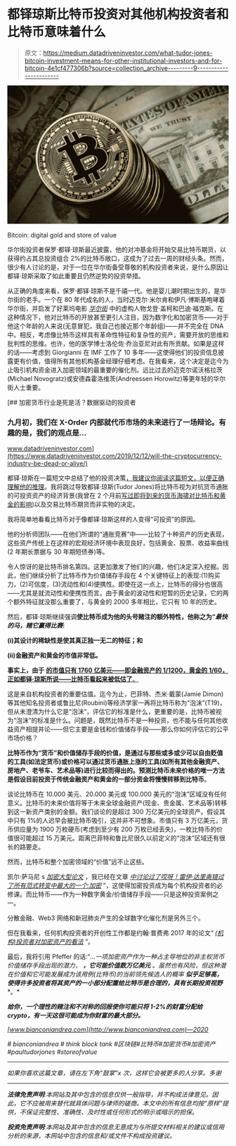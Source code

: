 # 都铎琼斯比特币投资对其他机构投资者和比特币意味着什么

> 原文：<https://medium.datadriveninvestor.com/what-tudor-jones-bitcoin-investment-means-for-other-institutional-investors-and-for-bitcoin-4e1cf477306b?source=collection_archive---------9----------------------->

![](img/9d74eda7a8e2435507683be5687b27f9.png)

Bitcoin: digital gold and store of value

华尔街投资者保罗·都铎·琼斯最近披露，他的对冲基金将开始交易比特币期货，以获得约占其总投资组合 2%的比特币敞口，这成为了过去一周的财经头条。然而，很少有人讨论的是，对于一位在华尔街备受尊敬的机构投资者来说，是什么原因让都铎·琼斯采取了如此重要且仍然逆势的投资举措。

从正确的角度来看，保罗·都铎·琼斯不是千禧一代。他是婴儿潮时期出生的，是华尔街的老手。一个在 80 年代成名的人，当时迈克尔·米尔肯和伊凡·博斯基咆哮着华尔街，并启发了好莱坞电影 [*华尔街*](https://en.wikipedia.org/wiki/Wall_Street_(1987_film)) 中的虚构人物戈登·盖柯和巴迪·福克斯。在这种情况下，他对比特币的开放甚至更引人注目，因为数字化和加密货币——对于他这个年龄的人来说(无意冒犯，我自己也接近那个年龄组)——并不完全在 DNA 中。相反，考虑像比特币这样具有革命性特征和复杂性的资产，需要开放的思维和批判性的思维。也许，他的医学博士洛伦佐·乔治亚尼对此有所贡献。如果是这样的话——考虑到 Giorgianni 在 IMF 工作了 10 多年——这使得他们的投资信息披露更有价值，值得所有其他机构基金经理仔细考虑。在我看来，这个决定是迄今为止吸引机构资金进入加密领域的最重要的催化剂。远比过去的迈克尔诺沃格拉茨(Michael Novogratz)或安德森霍洛维茨(Andreessen Horowitz)等更年轻的华尔街人士重要。

[](https://www.datadriveninvestor.com/2019/12/12/will-the-cryptocurrency-industry-be-dead-or-alive/) [## 加密货币行业是死是活？数据驱动的投资者

### 九月初，我们在 X-Order 内部就代币市场的未来进行了一场辩论。有趣的是，我们的观点是…

www.datadriveninvestor.com](https://www.datadriveninvestor.com/2019/12/12/will-the-cryptocurrency-industry-be-dead-or-alive/) 

都铎·琼斯在一篇短文中总结了他的投资决策[，我建议你阅读这篇短文，以便正确理解他的推理](https://seekingalpha.com/article/4345426-paul-tudor-jones-compelling-case-for-owning-bitcoin)。我将跳过导致都铎·琼斯(Tudor Jones)将比特币视为对抗货币通胀的可投资资产的经济背景(我曾在 2 个月前[写过即将到来的货币海啸对比特币和黄金的影响](https://medium.com/@andreabianconi/covid-19-and-the-effects-of-the-monetary-tsunami-on-bitcoin-and-gold-c1b82b1d8876))以及交易比特币期货而非实物的决定。

我将简单地看看比特币对于像都铎·琼斯这样的人变得“可投资”的原因。

他的分析师团队——在他们所谓的“通胀竞赛”中——比较了十种资产的历史表现，这些资产传统上在这样的宏观经济环境中表现良好，包括黄金、股票、收益率曲线(2 年期长票据与 30 年期短债券)等。

令人惊讶的是比特币排名第四。这更加激发了他们的兴趣，他们决定深入挖掘。因此，他们继续分析了比特币作为价值储存手段在 4 个关键特征上的表现:(1)购买力，(2)可信度，(3)流动性和(4)便携性。即使在这一点上，比特币的得分也很高——尤其是就流动性和便携性而言。由于黄金的波动性和短暂的历史记录，它的两个额外特征就没那么重要了，与黄金的 2000 多年相比，它只有 10 年的历史。

然后，都铎·琼斯继续强调**使比特币成为他的头号赌注的额外特性，他称之为“*最快的马，赌它赢得比赛*:**

**(i)其设计的稀缺性是使其真正独一无二的特征；和**

**(ii)金融资产和黄金的市值非常低。**

**事实上，由于** [**的市值只有 1760 亿美元——即金融资产的 1/1200，黄金的 1/60，正如都铎·琼斯所说——比特币看起来被低估了**。](https://coinmarketcap.com/)

这是来自机构投资者的重要估值。迄今为止，巴菲特、杰米·戴蒙(Jamie Dimon)等其他知名投资者或鲁比尼(Roubini)等经济学家一再将比特币称为“泡沫”(T19)，但从未澄清为什么它是“泡沫”，评估它的标准是什么，更重要的是，比特币被视为“泡沫”的标准是什么。问题是，既然比特币不是一种投资，也不能与任何其他收益资产相提并论——但它主要是金钱和价值储存手段——那么你如何评估它的公平市场价格？

**比特币作为“货币”和价值储存手段的价值，是通过与那些或多或少可以自由贬值的工具(如法定货币)或价格可以通过货币通胀上涨的工具(如所有其他金融资产、房地产、老爷车、艺术品等)进行比较而得出的。预测比特币未来价格的唯一方法是假设目前投资于传统金融资产和黄金的一部分资金将慢慢转移到比特币**。

谈论比特币在 10.000 美元、20.000 美元或 100.000 美元的“泡沫”区域没有任何意义。比特币的未来价值将等于未来全球金融资产(现金、贵金属、艺术品等)转移到这一新资产类别的金额。我们谈论的是超过 300 万亿美元的全球资产。假设其中只有 1%的人迟早会被比特币吸引，这并非不可想象。市值只有 3 万亿美元，货币供应量为 1900 万枚硬币(考虑到至少有 200 万枚已经丢失)，一枚比特币的价值很可能超过 15 万美元。距离巴菲特和鲁比尼很久以前定义的“泡沫”区域还有很长的路要走。

然而，比特币和整个加密领域的“价值”远不止这些。

凯尔·萨马尼 s [*加密大型论文*](https://multicoin.capital/2019/04/24/multicoin-investment-thesis/) ，我已经在文章 [*中讨论过了哎呀！雷伊·达里奥错过了所有范式转变中最大的一个:加密*](https://medium.com/@andreabianconi/oops-ray-dalio-missed-the-biggest-of-all-paradigm-shifts-crypto-79ce826c1445) ”，这使得加密投资成为每个机构投资者的必修课。而比特币——作为一种数字黄金/价值储存手段——只是这种投资案例之一。

分散金融、Web3 网络和新冠肺炎产生的全球数字化催化剂是另外三个。

但在我看来，任何机构投资者的开创性工作都是约翰·普费弗 2017 年的论文“ [*(机构)投资者对加密资产的看法*](https://medium.com/john-pfeffer/an-institutional-investors-take-on-cryptoassets-690421158904) ”。

最后，我将引用 Pfeffer 的话:“*…一项加密资产作为一种占主导地位的非主权货币价值储存手段出现的潜力，* ***，它可能价值数万亿美元*** *。虽然也有风险，但这种潜在价值和它可能发展成为该用例(比特币)的当前领先候选人的概率* ***似乎足够高，使得许多投资者将其资产的一小部分配置给比特币是合理的，具有长期投资视野****。*

***给你，一个理性的赌注和不对称的回报使你可能只将 1-2%的财富分配给 crypto，有一天这很可能成为你财富的最大部分。***

*[www.bianconiandrea.com](http://www.bianconiandrea.com)—2020*

*# bianconiandrea # think block tank #区块链#比特币#加密货币#加密资产#paultudorjones #storeofvalue*

******************************************************************

*如果你喜欢这篇文章，请在左下角“鼓掌”x 次，这样它会被更多的人分享。多谢*

******************************************************************

***法律免责声明**:本网站及其中包含的信息仅供一般指导，并不构成法律意见。因此，它不应被用来替代就具体问题与律师的磋商。本文中的所有信息均按“原样”提供，不保证完整性、准确性、及时性或任何形式的明示或暗示的担保。*

***投资免责声明**:本网站及其中包含的信息无意成为与所提交材料相关的建议或信用分析的来源，本网站中包含的信息和/或文件不构成投资建议。*
